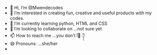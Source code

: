 - 👋 Hi, I’m @Mwendecodes
- 👀 I’m interested in creating fun, creative and useful products with my codes. 
- 🌱 I’m currently learning python, HTML and CSS
- 💞️ I’m looking to collaborate on ...not sure yet
- 📫 How to reach me ...you don't ᥬ🤣᭄ 
- 😄 Pronouns: ...she/her
- 

<!---
Mwendecodes/Mwendecodes is a ✨ special ✨ repository because its `README.md` (this file) appears on your GitHub profile.
You can click the Preview link to take a look at your changes.
--->
